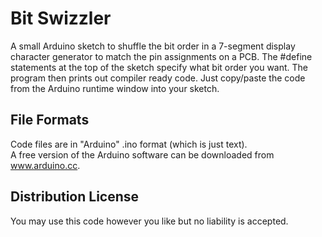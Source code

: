 # Bit Swizzler

A small Arduino sketch to shuffle the bit order in a 7-segment display character generator to match the pin assignments on a PCB.  The #define statements at the top of the sketch specify what bit order you want.  The program then prints out compiler ready code.  Just copy/paste the code from the Arduino runtime window into your sketch.


## File Formats  

Code files are in "Arduino" .ino format (which is just text).  
A free version of the Arduino software can be downloaded from www.arduino.cc.  

## Distribution License  

You may use this code however you like but no liability is accepted.  
